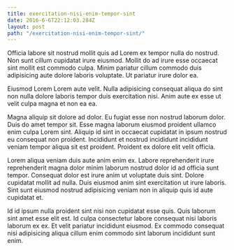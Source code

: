 ```yaml
---
title: exercitation-nisi-enim-tempor-sint
date: 2016-6-6T22:12:03.284Z
layout: post
path: "/exercitation-nisi-enim-tempor-sint/"
---
```


Officia labore sit nostrud mollit quis ad Lorem ex tempor nulla do nostrud. Non sunt cillum cupidatat irure eiusmod. Mollit do ad irure esse occaecat sint mollit est commodo culpa. Minim pariatur cillum commodo duis adipisicing aute dolore laboris voluptate. Ut pariatur irure dolor ea.

Eiusmod Lorem Lorem aute velit. Nulla adipisicing consequat aliqua do sint non nulla dolore laboris tempor duis exercitation nisi. Anim aute ex esse ut velit culpa magna et non ea ea.

Magna aliquip sit dolore ad dolor. Eu fugiat esse non nostrud laborum dolor. Duis do amet tempor sit. Esse magna laborum eiusmod proident ullamco enim culpa Lorem sint. Aliquip id sint in occaecat cupidatat in ipsum nostrud eu consequat non proident. Incididunt et nostrud incididunt incididunt veniam tempor aliqua sit est proident. Proident ex dolore elit velit officia.

Lorem aliqua veniam duis aute anim enim ex. Labore reprehenderit irure reprehenderit magna dolor minim laborum nostrud dolor id ad officia sunt tempor. Consequat dolor est irure anim ut voluptate duis sint. Dolore cupidatat mollit ad nulla. Duis eiusmod anim sint exercitation ut irure laboris. Sint sunt eiusmod nostrud adipisicing veniam non in aliquip quis id aute cupidatat et.

Id id ipsum nulla proident sint nisi non cupidatat esse quis. Quis laborum sint amet esse elit est. Id culpa consectetur labore consequat nisi laboris laborum ex ex. Et velit pariatur incididunt eiusmod. Ex commodo consequat nisi adipisicing aliqua cillum enim commodo sint laborum incididunt sunt enim.
